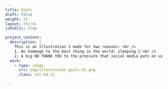 ```yaml
---
title: Goals
draft: false
weight: 11
layout: thirds
isPublic: true

project_content:
  description: |
    This is an illustration I made for two reasons: <br />
    1. An hommage to the best thing in the world: sleeping 💛 <br />
    2. A big NO THANK YOU to the pressure that social media puts on us to be productive and set unreachable goals for ourselves.
  work:
    - type: image
      src: img/illustration_goals-01.png
      class: col-md-11

---
```


